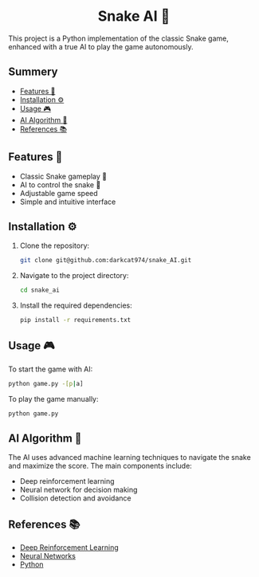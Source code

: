 <h1 align="center">Snake AI 🐍</h1>

This project is a Python implementation of the classic Snake game, enhanced with a true AI to play the game autonomously.

## Summery

- [Features 🔮](#features-)
- [Installation ⚙](#installation-)
- [Usage 🎮](#usage-)
- [AI Algorithm 🤖](#ai-algorithm-)
- [References 📚](#references-)

## Features 🔮

- Classic Snake gameplay 🐍
- AI to control the snake 🤖
- Adjustable game speed
- Simple and intuitive interface

## Installation ⚙

1. Clone the repository:
    ```bash
    git clone git@github.com:darkcat974/snake_AI.git
    ```
2. Navigate to the project directory:
    ```bash
    cd snake_ai
    ```
3. Install the required dependencies:
    ```bash
    pip install -r requirements.txt
    ```

## Usage 🎮

To start the game with AI:
```bash
python game.py -[p|a]
```

To play the game manually:
```bash
python game.py
```

## AI Algorithm 🤖

The AI uses advanced machine learning techniques to navigate the snake and maximize the score. The main components include:
- Deep reinforcement learning
- Neural network for decision making
- Collision detection and avoidance

## References 📚

- [Deep Reinforcement Learning](https://en.wikipedia.org/wiki/Deep_reinforcement_learning)
- [Neural Networks](https://en.wikipedia.org/wiki/Artificial_neural_network)
- [Python](https://www.python.org/)

